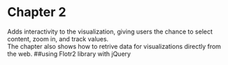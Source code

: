 # Chapter 2
Adds interactivity to the visualization, giving users the chance to select content, zoom in, and track values.  
The chapter also shows how to retrive data for visualizations directly from the web. 
##using Flotr2 library  with jQuery
